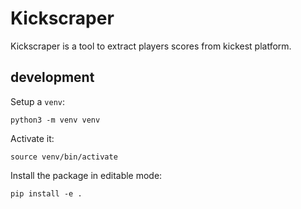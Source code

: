 # Kickscraper

Kickscraper is a tool to extract players scores from kickest platform.

## development

Setup a `venv`:

```console
python3 -m venv venv
```

Activate it:

```console
source venv/bin/activate
```

Install the package in editable mode:

```console
pip install -e .
```
